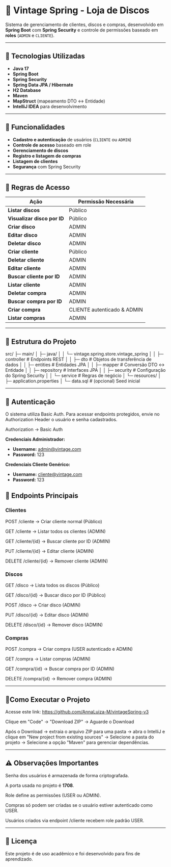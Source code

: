 # 🎵 Vintage Spring - Loja de Discos

Sistema de gerenciamento de clientes, discos e compras, desenvolvido em **Spring Boot** com **Spring Security** e controle de permissões baseado em **roles** (`ADMIN` e `CLIENTE`).

---

## 🚀 Tecnologias Utilizadas
- **Java 17**
- **Spring Boot**
- **Spring Security**
- **Spring Data JPA / Hibernate**
- **H2 Database**
- **Maven**
- **MapStruct** (mapeamento DTO ↔ Entidade)
- **IntelliJ IDEA** para desenvolvimento

---

## 📌 Funcionalidades
- **Cadastro e autenticação** de usuários (`CLIENTE` ou `ADMIN`)
- **Controle de acesso** baseado em role
- **Gerenciamento de discos**
- **Registro e listagem de compras**
- **Listagem de clientes**
- **Segurança** com Spring Security

---

## 🔑 Regras de Acesso

| Ação                                  | Permissão Necessária |
|---------------------------------------|----------------------|
| **Listar discos**                     | Público              |
| **Visualizar disco por ID**           | Público              |
| **Criar disco**                       | ADMIN                |
| **Editar disco**                      | ADMIN                |
| **Deletar disco**                     | ADMIN                |
| **Criar cliente** | Público              |
| **Deletar cliente**                   | ADMIN                |
| **Editar cliente**                    | ADMIN                |
| **Buscar cliente por ID**             | ADMIN                |
| **Listar cliente**                    | ADMIN                |
| **Deletar compra**                    | ADMIN                |
| **Buscar compra por ID**              | ADMIN                |
| **Criar compra**                      | CLIENTE autenticado & ADMIN  |
| **Listar compras**                    | ADMIN                |

---

## 📂 Estrutura do Projeto
src/
├─ main/
│ ├─ java/
│ │ └─ vintage.spring.store.vintage_spring
│ │ ├─ controller # Endpoints REST
│ │ ├─ dto # Objetos de transferência de dados
│ │ ├─ entities # Entidades JPA
│ │ ├─ mapper # Conversão DTO ↔ Entidade
│ │ ├─ repository # Interfaces JPA
│ │ ├─ security # Configuração do Spring Security
│ │ └─ service # Regras de negócio
│ └─ resources/
│ ├─ application.properties
│ └─ data.sql # (opcional) Seed inicial


---

## 🔐 Autenticação
O sistema utiliza Basic Auth.
Para acessar endpoints protegidos, envie no Authorization Header o usuário e senha cadastrados.

Authorization → Basic Auth

**Credenciais Administrador:**
- **Username:** admin@vintage.com
- **Password:** 123

**Credenciais Cliente Genérico:**
- **Username:**	cliente@vintage.com
- **Password:** 123

## 📌 Endpoints Principais
### Clientes
POST /cliente → Criar cliente normal (Público)

GET /cliente → Listar todos os clientes (ADMIN)

GET /cliente/{id} → Buscar cliente por ID (ADMIN)

PUT /cliente/{id} → Editar cliente (ADMIN)

DELETE /cliente/{id} → Remover cliente (ADMIN)

### Discos
GET /disco → Lista todos os discos (Público)

GET /disco/{id} → Buscar disco por ID (Público)

POST /disco → Criar disco (ADMIN)

PUT /disco/{id} → Editar disco (ADMIN)

DELETE /disco/{id} → Remover disco (ADMIN)

### Compras
POST /compra → Criar compra (USER autenticado e ADMIN)

GET /compra → Listar compras (ADMIN)

GET /compra/{id} → Buscar compra por ID (ADMIN)

DELETE /compra/{id} → Remover compra (ADMIN)

---

## 📃Como Executar o Projeto

Acesse este link: https://github.com/AnnaLuiza-M/vintageSpring-v3

Clique em "Code" → "Download ZIP" → Aguarde o Download

Após o Download → extraia o arquivo ZIP para uma pasta → abra o IntelliJ e clique em "New project from existing sources" → Selecione a pasta do projeto → Selecione a opção "Maven" para gerenciar dependências. 

---

## ⚠️ Observações Importantes
Senha dos usuários é armazenada de forma criptografada.

A porta usada no projeto é **1708**.

Role define as permissões (USER ou ADMIN).

Compras só podem ser criadas se o usuário estiver autenticado como USER.

Usuários criados via endpoint /cliente recebem role padrão USER.

---

## 📄 Licença

Este projeto é de uso acadêmico e foi desenvolvido para fins de aprendizado.


